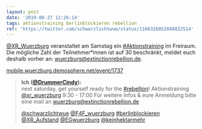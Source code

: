 ```yaml
---
layout: post
date: '2019-08-27 12:26:14'
tags: aktionstraining berlinblockieren rebellion
ref: 'https://twitter.com/schwarzlichtwue/status/1166326052848832514'
---
```

[@XR_Wuerzburg](https://twitter.com/XR_Wuerzburg) veranstaltet am Samstag ein [#Aktionstraining](/t/aktionstraining) im Freiraum. Die mögliche Zahl der Teilnehmer\*innen ist auf 30 beschränkt, meldet euch deshalb vorher an: wuerzburg@extinctionrebellion.de.



[mobile.wuerzburg.demosphere.net/event/1737](https://mobile.wuerzburg.demosphere.net/event/1737)
> <b>Ich ([@DrummerCindy](https://twitter.com/DrummerCindy)):</b>  
>next saturday, get yourself ready for the [#rebellion](/t/rebellion)! Aktionstraining [@xr_wuerzburg](https://twitter.com/xr_wuerzburg) 9:30 - 17:00 Für weitere Infos &amp; eure Anmeldung bitte eine mail an wuerzburg@extinctionrebellion.de  
>  
>[@schwarzlichtwue](https://twitter.com/schwarzlichtwue) [@F4F_wuerzburg](https://twitter.com/F4F_wuerzburg) [#berlinblockieren](/t/berlinblockieren) [@XR_Aufstand](https://twitter.com/XR_Aufstand) [@EGwuerzburg](https://twitter.com/EGwuerzburg) [@keinhektarmehr](https://twitter.com/keinhektarmehr)   

